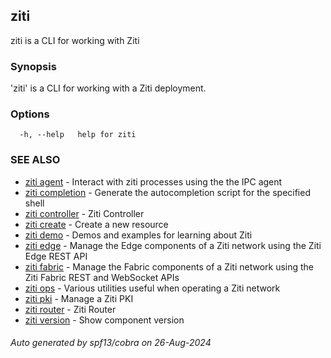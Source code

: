 ## ziti

ziti is a CLI for working with Ziti

### Synopsis


'ziti' is a CLI for working with a Ziti deployment.


### Options

```
  -h, --help   help for ziti
```

### SEE ALSO

* [ziti agent](agent/agent.md)	 - Interact with ziti processes using the the IPC agent
* [ziti completion](completion/completion.md)	 - Generate the autocompletion script for the specified shell
* [ziti controller](controller/controller.md)	 - Ziti Controller
* [ziti create](create/create.md)	 - Create a new resource
* [ziti demo](demo/demo.md)	 - Demos and examples for learning about Ziti
* [ziti edge](edge/edge.md)	 - Manage the Edge components of a Ziti network using the Ziti Edge REST API
* [ziti fabric](fabric/fabric.md)	 - Manage the Fabric components of a Ziti network using the Ziti Fabric REST and WebSocket APIs
* [ziti ops](ops/ops.md)	 - Various utilities useful when operating a Ziti network
* [ziti pki](pki/pki.md)	 - Manage a Ziti PKI
* [ziti router](router/router.md)	 - Ziti Router
* [ziti version](version/version.md)	 - Show component version

###### Auto generated by spf13/cobra on 26-Aug-2024
